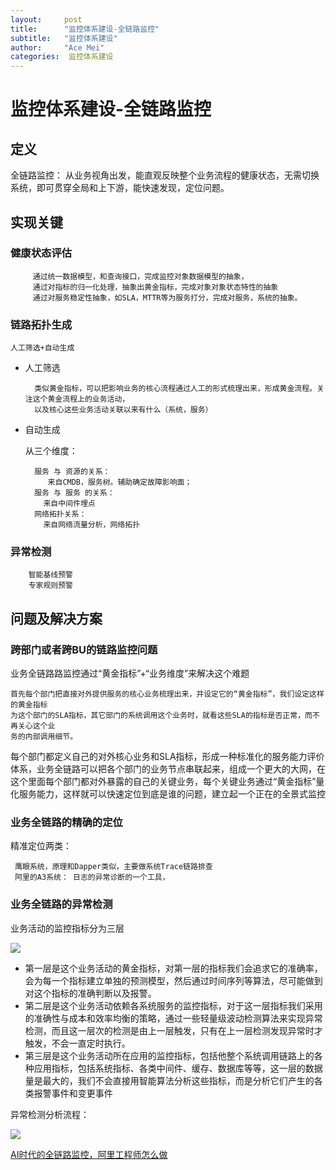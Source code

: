 ```yaml
---
layout:     post
title:      "监控体系建设-全链路监控"
subtitle:   "监控体系建设"
author:     "Ace Mei"
categories:  监控体系建设
---
```



# 监控体系建设-全链路监控

## 定义

全链路监控： 从业务视角出发，能直观反映整个业务流程的健康状态，无需切换系统，即可贯穿全局和上下游，能快速发现，定位问题。

## 实现关键

### 健康状态评估
 
	     通过统一数据模型，和查询接口，完成监控对象数据模型的抽象，
	     通过对指标的归一化处理，抽象出黄金指标，完成对象对象状态特性的抽象     
	     通过对服务稳定性抽象，如SLA，MTTR等为服务打分，完成对服务，系统的抽象。
	    

### 链路拓扑生成
    
    人工筛选+自动生成
    
- 人工筛选    

        类似黄金指标，可以把影响业务的核心流程通过人工的形式梳理出来，形成黄金流程。关注这个黄金流程上的业务活动，
        以及核心这些业务活动关联以来有什么（系统，服务）
   
- 自动生成

  从三个维度：

        服务 与 资源的关系：
           来自CMDB，服务树。辅助确定故障影响面；
        服务 与 服务 的关系：
          来自中间件埋点
        网络拓扑关系：
          来自网络流量分析，网络拓扑 
          
### 异常检测

        智能基线预警
        专家规则预警


## 问题及解决方案

### 跨部门或者跨BU的链路监控问题

业务全链路路监控通过“黄金指标”+“业务维度”来解决这个难题

    首先每个部门把直接对外提供服务的核心业务梳理出来，并设定它的“黄金指标”，我们设定这样的黄金指标
    为这个部门的SLA指标，其它部门的系统调用这个业务时，就看这些SLA的指标是否正常，而不再关心这个业
    务的内部调用细节。
    
    
 每个部门都定义自己的对外核心业务和SLA指标，形成一种标准化的服务能力评价体系，业务全链路可以把各个部门的业务节点串联起来，组成一个更大的大网，在这个里面每个部门都对外暴露的自己的关键业务，每个关键业务通过“黄金指标”量化服务能力，这样就可以快速定位到底是谁的问题，建立起一个正在的全景式监控
    
### 业务全链路的精确的定位   

精准定位两类：

     鹰眼系统，原理和Dapper类似，主要做系统Trace链路排查
     阿里的A3系统： 日志的异常诊断的一个工具，
    
### 业务全链路的异常检测

业务活动的监控指标分为三层

![](https://meixinyun.github.io/assets/images/2019/bz-layer3.png)


- 第一层是这个业务活动的黄金指标，对第一层的指标我们会追求它的准确率，会为每一个指标建立单独的预测模型，然后通过时间序列等算法，尽可能做到对这个指标的准确判断以及报警。
- 第二层是这个业务活动依赖各系统服务的监控指标，对于这一层指标我们采用的准确性与成本和效率均衡的策略，通过一些轻量级波动检测算法来实现异常检测，而且这一层次的检测是由上一层触发，只有在上一层检测发现异常时才触发，不会一直定时执行。
- 第三层是这个业务活动所在应用的监控指标，包括他整个系统调用链路上的各种应用指标，包括系统指标、各类中间件、缓存、数据库等等，这一层的数据量是最大的，我们不会直接用智能算法分析这些指标，而是分析它们产生的各类报警事件和变更事件


异常检测分析流程：

![](https://meixinyun.github.io/assets/images/2019/abnormal-ana.png)
    
[AI时代的全链路监控，阿里工程师怎么做](https://mp.weixin.qq.com/s/DJhJKD4TCDgSwyLZbSotKg)